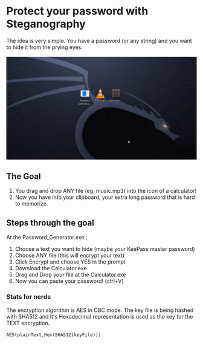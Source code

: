 # Protect your password with Steganography
The idea is very simple. You have a password (or any string) and you want to hide it from the prying eyes.<br/><br/>
![Demo Video](/Demonstration.gif)
## The Goal
1) You drag and drop ANY file (eg. music.mp3) into the icon of a calculator!
2) Now you have into your clipboard, your extra long password that is hard to memorize.

## Steps through the goal
At the Password_Generator.exe :
1) Choose a text you want to hide (maybe your KeePass master password)
2) Choose ANY file (this will encrypt your text)
3) Click Encrypt and choose YES in the prompt
4) Download the Calculator.exe
5) Drag and Drop your file at the Calculator.exe
6) Now you can paste your password! (ctrl+V)

### Stats for nerds
The encryption algorithm is AES in CBC mode. The key file is being hashed with SHA512 and it's Hexadecimal representation is used as the key for the TEXT encryption.<br/>
```
AES(plainText,Hex(SHA512(keyFile)))
```
